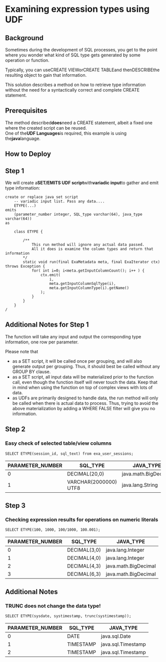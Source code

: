 # Examining expression types using UDF 
## Background

Sometimes during the development of SQL processes, you get to the point where you wonder what kind of SQL type gets generated by some operation or function.

Typically, you can useCREATE VIEWorCREATE TABLEand thenDESCRIBEthe resulting object to gain that information.

This solution describes a method on how to retrieve type information without the need for a syntactically correct and complete CREATE statement.

## Prerequisites

The method described**does**need a CREATE statement, albeit a fixed one where the created script can be reused.  
One of the**UDF Languages**is required, this example is using the**java**language.

## How to Deploy

## Step 1

We will create a**SET/EMITS UDF script**with**variadic input**to gather and emit type information:


```"code-java"
create or replace java set script
	-- variadic input list. Pass any data....
	ETYPE(...)
emits
	(parameter_number integer, SQL_type varchar(64), java_type varchar(64))
as

	class ETYPE {

		/**
			This run method will ignore any actual data passed.
			All it does is examine the column types and return that information
		*/
		static void run(final ExaMetadata meta, final ExaIterator ctx) throws Exception {
			for( int i=0; i<meta.getInputColumnCount(); i++ ) {
				ctx.emit(
					i,
					meta.getInputColumnSqlType(i),
					meta.getInputColumnType(i).getName()
				);
			}
		}
	}
/
```
## Additional Notes for Step 1

The function will take any input and output the corresponding type information, one row per parameter.

Please note that

* as a SET script, it will be called once per grouping, and will also generate output per grouping. Thus, it should best be called without any GROUP BY clause.
* as a SET script, all input data will be materialized prior to the function call, even though the function itself will never touch the data. Keep that in mind when using the function on top of complex views with lots of data.
* as UDFs are primarily designed to handle data, the run method will only be called when there is actual data to process. Thus, trying to avoid the above materialization by adding a WHERE FALSE filter will give you no information.

## Step 2

### Easy check of selected table/view columns


```"code-sql"
SELECT ETYPE(session_id, sql_text) from exa_user_sessions; 
```


| PARAMETER_NUMBER | SQL_TYPE | JAVA_TYPE |
| --- | --- | --- |
| 0 | DECIMAL(20,0) | java.math.BigDecimal |
| 1 | VARCHAR(2000000) UTF8 | java.lang.String |

## Step 3

### Checking expression results for operations on numeric literals


```"code-sql"
SELECT ETYPE(100, 1000, 100/1000, 100.001); 
```


| PARAMETER_NUMBER | SQL_TYPE | JAVA_TYPE |
| --- | --- | --- |
| 0 | DECIMAL(3,0) | java.lang.Integer |
| 1 | DECIMAL(4,0) | java.lang.Integer |
| 2 | DECIMAL(4,3) | java.math.BigDecimal |
| 3 | DECIMAL(6,3) | java.math.BigDecimal |

## Additional Notes

### TRUNC does not change the data type!


```"code-sql"
SELECT ETYPE(sysdate, systimestamp, trunc(systimestamp)); 
```


| PARAMETER_NUMBER | SQL_TYPE | JAVA_TYPE |
| --- | --- | --- |
| 0 | DATE | java.sql.Date |
| 1 | TIMESTAMP | java.sql.Timestamp |
| 2 | TIMESTAMP | java.sql.Timestamp |

